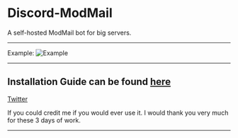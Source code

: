 # Discord-ModMail
A self-hosted ModMail bot for big servers.

***

Example:
![Example](https://cdn.discordapp.com/attachments/672078110971265034/672097964725895193/unknown.png)

***

## Installation Guide can be found [here](https://github.com/SocketNPM/Discord-ModMail/wiki)


[Twitter](https://twitter.com/SocketNPM)

If you could credit me if you would ever use it. I would thank you very much for these 3 days of work.

***

